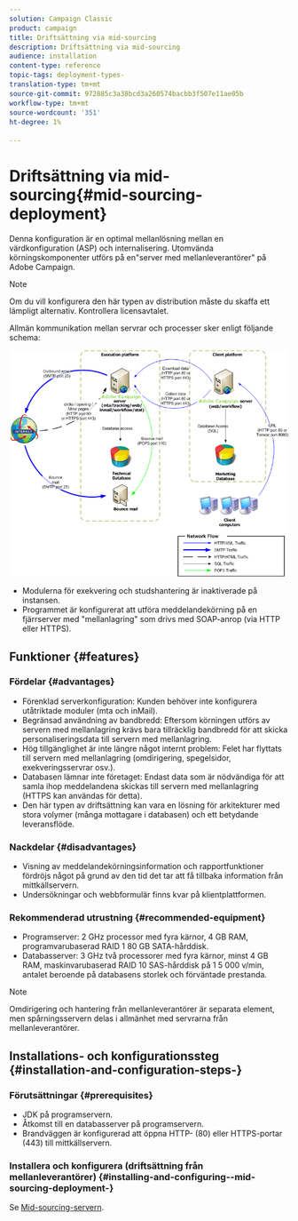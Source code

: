 ```yaml
---
solution: Campaign Classic
product: campaign
title: Driftsättning via mid-sourcing
description: Driftsättning via mid-sourcing
audience: installation
content-type: reference
topic-tags: deployment-types-
translation-type: tm+mt
source-git-commit: 972885c3a38bcd3a260574bacbb3f507e11ae05b
workflow-type: tm+mt
source-wordcount: '351'
ht-degree: 1%

---
```



# Driftsättning via mid-sourcing{#mid-sourcing-deployment}

Denna konfiguration är en optimal mellanlösning mellan en värdkonfiguration (ASP) och internalisering. Utomvända körningskomponenter utförs på en&quot;server med mellanleverantörer&quot; på Adobe Campaign.

>[!NOTE]
>
>Om du vill konfigurera den här typen av distribution måste du skaffa ett lämpligt alternativ. Kontrollera licensavtalet.

Allmän kommunikation mellan servrar och processer sker enligt följande schema:

![](assets/s_ncs_install_midsourcing.png)

* Modulerna för exekvering och studshantering är inaktiverade på instansen.
* Programmet är konfigurerat att utföra meddelandekörning på en fjärrserver med &quot;mellanlagring&quot; som drivs med SOAP-anrop (via HTTP eller HTTPS).

## Funktioner {#features}

### Fördelar {#advantages}

* Förenklad serverkonfiguration: Kunden behöver inte konfigurera utåtriktade moduler (mta och inMail).
* Begränsad användning av bandbredd: Eftersom körningen utförs av servern med mellanlagring krävs bara tillräcklig bandbredd för att skicka personaliseringsdata till servern med mellanlagring.
* Hög tillgänglighet är inte längre något internt problem: Felet har flyttats till servern med mellanlagring (omdirigering, spegelsidor, exekveringsservrar osv.).
* Databasen lämnar inte företaget: Endast data som är nödvändiga för att samla ihop meddelandena skickas till servern med mellanlagring (HTTPS kan användas för detta).
* Den här typen av driftsättning kan vara en lösning för arkitekturer med stora volymer (många mottagare i databasen) och ett betydande leveransflöde.

### Nackdelar {#disadvantages}

* Visning av meddelandekörningsinformation och rapportfunktioner fördröjs något på grund av den tid det tar att få tillbaka information från mittkällservern.
* Undersökningar och webbformulär finns kvar på klientplattformen.

### Rekommenderad utrustning {#recommended-equipment}

* Programserver: 2 GHz processor med fyra kärnor, 4 GB RAM, programvarubaserad RAID 1 80 GB SATA-hårddisk.
* Databasserver: 3 GHz två processorer med fyra kärnor, minst 4 GB RAM, maskinvarubaserad RAID 10 SAS-hårddisk på 1 5 000 v/min, antalet beroende på databasens storlek och förväntade prestanda.

>[!NOTE]
>
>Omdirigering och hantering från mellanleverantörer är separata element, men spårningsservern delas i allmänhet med servrarna från mellanleverantörer.

## Installations- och konfigurationssteg {#installation-and-configuration-steps-}

### Förutsättningar {#prerequisites}

* JDK på programservern.
* Åtkomst till en databasserver på programservern.
* Brandväggen är konfigurerad att öppna HTTP- (80) eller HTTPS-portar (443) till mittkällservern.

### Installera och konfigurera (driftsättning från mellanleverantörer) {#installing-and-configuring--mid-sourcing-deployment-}

Se [Mid-sourcing-servern](../../installation/using/mid-sourcing-server.md).
